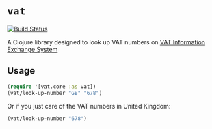 # `vat`

[![Build Status](https://semaphoreci.com/api/v1/dotemacs/vat/branches/master/shields_badge.svg)](https://semaphoreci.com/dotemacs/vat)

A Clojure library designed to look up VAT numbers on
[VAT Information Exchange System](http://ec.europa.eu/taxation_customs/vies/)

## Usage

```clojure
(require '[vat.core :as vat])
(vat/look-up-number "GB" "678")
```

Or if you just care of the VAT numbers in United Kingdom:

```clojure
(vat/look-up-number "678")
```
